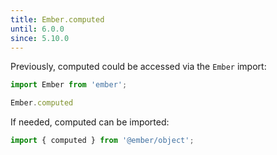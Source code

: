 ```yaml
---
title: Ember.computed
until: 6.0.0
since: 5.10.0
---
```



Previously, computed could be accessed via the `Ember` import:
```js
import Ember from 'ember';

Ember.computed
```

 If needed, computed can be imported:
```js
import { computed } from '@ember/object';
```
